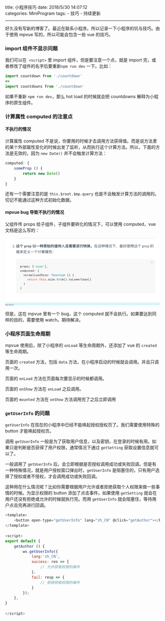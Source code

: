 title: 小程序技巧 
date: 2018/5/30 14:07:12  
categories: MiniProgram
tags: 
    - 技巧
    - 持续更新

---

好久没有写新的博客了。最近在联系小程序。所以记录一下小程序的坑与技巧。由于使用 mpvue 写的，所以可能会包含一些 vue 的技巧。

<!--more-->

### import 组件不显示问题

我们可以在` <script>` 里 import 组件，但是要注意一个点，就是 import 完，或者修改了组件的名字后要重新`npm run dev` 一下。比如：

```JavaScript
import countdown from './countdown'
=>
import countdowns from './countdown'
```

如果不重新 `npm run dev`，那么 hot load 的时候就会把 countdowns 解释为小程序的原生组件。

### 计算属性 computed 的注意点

#### 不执行的情况

计算属性 computed 不是说，你要用的时候才去调用方法获得值。而是说方法里的某个外部属性变化的时候出发了监听，从而执行这个计算方法。所以，下面的方法是无效的，因为 `new Date()` 并不会触发计算方法：

```javascript
computed: {
    someProp () {
        return new Date()
    }
}
```

还有一个需要注意的是 `this.$root.$mp.query` 也是不会触发计算方法的调用的。切记不能通过这种方式初始化数据。

#### mpvue bug 导致不执行的情况

父组件传 props 给子组件，子组件要转化的情况下，可以使用 computed，vue 文档是这么写的：

![](https://github.com/zhang759740844/MyImgs/blob/master/MyBlog/vue_prop.png?raw=true)

但是，这在 mpvue 里有一个 bug，这个 computed 就不会执行。如果要达到同样的目的，需要使用 watch。期待解决。

### 小程序页面生命周期

mpvue 使用后，除了小程序的 `onLoad` 等生命周期外，还添加了 vue 的 `created` 等生命周期。

页面的 `created`  方法，包括 `data` 方法，在小程序启动的时候就会调用。并且只调用一次。

页面的 `onLoad` 方法在页面每次要显示的时候都调用。

页面的 `onShow` 方法在 `onLoad` 之后调用。

页面的 `mounted` 方法在 `onShow` 方法调用完了之后立即调用

### `getUserInfo` 的问题

`getUserInfo` 在现在的小程序中已经不能唤起授权授权页了。我们需要使用特殊的 button 才能唤起授权页。

调用 `getUserInfo` 一般是为了获取用户信息，以及密钥，在登录的时候有用。如果只是判断是否获得了用户权限，通常情况下通过 `getSetting` 获取设置信息就可以了。

一般调用了 `getUserInfo` 后，会立即根据是否授权调用成功或失败回调。但是有一种特殊情况，就是用户授权窗口弹出时，`getUserInfo` 是阻塞住的，只有用户选择了授权或者不授权，才会调用成功或失败回调。

这种用在什么情况呢？比如你需要根据用户允许或者拒绝获取个人权限来做一些事情的时候。为显示权限的 button 添加了点击事件。如果使用 `getSetting` 就会在用户还没有拒绝或允许的时候就执行完。而用 `getUserInfo` 就会阻塞住，等待用户点击完再进行回调。

```javascript
<template>
	<button open-type="getUserInfo" lang="zh_CN" @click="getAuthor"></button>
</template>

<script>
export default {
	getAuthor () {
		wx.getUserInfo({
			lang:'zh_CN',
			success: res => {
				// 允许获取权限的操作
			},
			fail: resp => {
				// 拒绝获取权限的操作
			}
		});
	},
}
        
</script>
```

